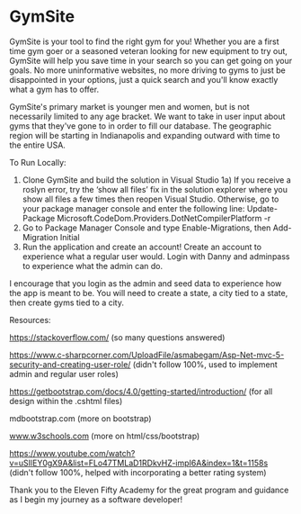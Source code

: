 # GymSite

GymSite is your tool to find the right gym for you!  Whether you are a first time gym goer or a seasoned veteran looking for new equipment to try out, GymSite will help you save time in your search so you can get going on your goals.  No more uninformative websites, no more driving to gyms to just be disappointed in your options, just a quick search and you'll know exactly what a gym has to offer.

GymSite's primary market is younger men and women, but is not necessarily limited to any age bracket.  We want to take in user input about gyms that they've gone to in order to fill our database.  The geographic region will be starting in Indianapolis and expanding outward with time to the entire USA.

To Run Locally:

1) Clone GymSite and build the solution in Visual Studio
1a) If you receive a roslyn error, try the ‘show all files’ fix in the solution explorer where you show all files a few times then reopen Visual Studio.  Otherwise, go to your package manager console and enter the following line: Update-Package Microsoft.CodeDom.Providers.DotNetCompilerPlatform -r
2) Go to Package Manager Console and type Enable-Migrations, then Add-Migration Initial
3) Run the application and create an account!  Create an account to experience what a regular user would.  Login with Danny and adminpass to experience what the admin can do.

I encourage that you login as the admin and seed data to experience how the app is meant to be.  You will need to create a state, a city tied to a state, then create gyms tied to a city.


Resources:

https://stackoverflow.com/ (so many questions answered)

https://www.c-sharpcorner.com/UploadFile/asmabegam/Asp-Net-mvc-5-security-and-creating-user-role/ (didn't follow 100%, used to implement admin and regular user roles)

https://getbootstrap.com/docs/4.0/getting-started/introduction/ (for all design within the .cshtml files)

mdbootstrap.com (more on bootstrap)

www.w3schools.com (more on html/css/bootstrap)

https://www.youtube.com/watch?v=uSIlEY0gX9A&list=FLo47TMLaD1RDkvHZ-impI6A&index=1&t=1158s (didn't follow 100%, helped with incorporating a better rating system)

Thank you to the Eleven Fifty Academy for the great program and guidance as I begin my journey as a software developer!
